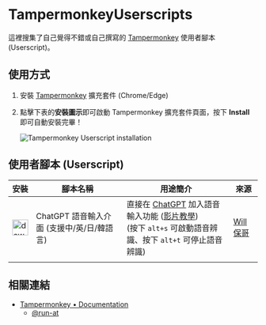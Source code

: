 # TampermonkeyUserscripts

這裡搜集了自己覺得不錯或自己撰寫的 [Tampermonkey](https://www.tampermonkey.net/) 使用者腳本 (Userscript)。

## 使用方式

1. 安裝 [Tampermonkey](https://chrome.google.com/webstore/detail/tampermonkey/dhdgffkkebhmkfjojejmpbldmpobfkfo) 擴充套件 (Chrome/Edge)

2. 點擊下表的**安裝圖示**即可啟動 Tampermonkey 擴充套件頁面，按下 **Install** 即可自動安裝完畢！

    ![Tampermonkey Userscript installation](https://user-images.githubusercontent.com/88981/125022420-3baca180-e0af-11eb-9d37-7abad8bf96fa.jpg)

## 使用者腳本 (Userscript)

<table>
  <thead>
    <tr>
      <th nowrap>安裝</th>
      <th>腳本名稱</th>
      <th nowrap>用途簡介</th>
      <th>來源</th>
    </tr>
  </thead>
  <tbody>
    <tr>
      <td>
        <a href="https://github.com/wjdesign/TampermonkeyScripts/raw/main/src/ChatGPTWithVoiceInput.user.js">
          <img src="https://img.icons8.com/color/96/null/downloads.png" alt="download" width="32" />
        </a>
      </td>
      <td>ChatGPT 語音輸入介面 (支援中/英/日/韓語言)</td>
      <td>
        直接在 <a href="https://chat.openai.com/chat">ChatGPT</a> 加入語音輸入功能 (<a href="https://www.youtube.com/watch?v=DgFwtRj4jkU" target="_blank">影片教學</a>)<br>
        (按下 <code>alt+s</code> 可啟動語音辨識、按下 <code>alt+t</code> 可停止語音辨識)
      </td>
      <td>
        <a href="https://github.com/doggy8088/TampermonkeyUserscripts" target="_blank">Will 保哥</a>
      </td>
    </tr>
    <tr>
      <td></td>
      <td></td>
      <td></td>
      <td></td>
    </tr>
  </tbody>
</table>

## 相關連結

- [Tampermonkey • Documentation](https://www.tampermonkey.net/documentation.php)
  - [@run-at](https://www.tampermonkey.net/documentation.php#_run_at)
